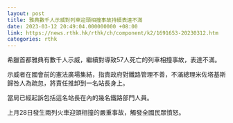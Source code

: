 ```yaml
---
layout: post
title: 雅典數千人示威對列車迎頭相撞事故持續表達不滿
date: 2023-03-12 20:49:04.000000000 +08:00
link: https://news.rthk.hk/rthk/ch/component/k2/1691653-20230312.htm
categories: rthk
---
```


希臘首都雅典有數千人示威，繼續對導致57人死亡的列車相撞事故，表達不滿。

示威者在國會前的憲法廣場集結，指責政府對鐵路管理不善，不滿總理米佐塔基斯歸咎人為疏忽，將責任推卸到一名站長身上。

當局已經起訴包括這名站長在內的幾名鐵路部門人員。

上月28日發生兩列火車迎頭相撞的嚴重事故，觸發全國民眾憤怒。
